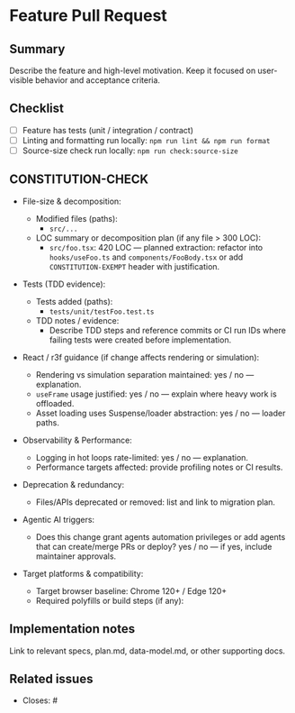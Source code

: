 # Feature Pull Request

## Summary
Describe the feature and high-level motivation. Keep it focused on user-visible behavior and acceptance criteria.

## Checklist

- [ ] Feature has tests (unit / integration / contract)
- [ ] Linting and formatting run locally: `npm run lint && npm run format`
- [ ] Source-size check run locally: `npm run check:source-size`

## CONSTITUTION-CHECK

- File-size & decomposition:
  - Modified files (paths):
    - `src/...`
  - LOC summary or decomposition plan (if any file > 300 LOC):
    - `src/foo.tsx`: 420 LOC — planned extraction: refactor into `hooks/useFoo.ts` and
      `components/FooBody.tsx` or add `CONSTITUTION-EXEMPT` header with justification.

- Tests (TDD evidence):
  - Tests added (paths):
    - `tests/unit/testFoo.test.ts`
  - TDD notes / evidence:
    - Describe TDD steps and reference commits or CI run IDs where failing tests were
      created before implementation.

- React / r3f guidance (if change affects rendering or simulation):
  - Rendering vs simulation separation maintained: yes / no — explanation.
  - `useFrame` usage justified: yes / no — explain where heavy work is offloaded.
  - Asset loading uses Suspense/loader abstraction: yes / no — loader paths.

- Observability & Performance:
  - Logging in hot loops rate-limited: yes / no — explanation.
  - Performance targets affected: provide profiling notes or CI results.

- Deprecation & redundancy:
  - Files/APIs deprecated or removed: list and link to migration plan.

- Agentic AI triggers:
  - Does this change grant agents automation privileges or add agents that can
    create/merge PRs or deploy? yes / no — if yes, include maintainer approvals.

- Target platforms & compatibility:
  - Target browser baseline: Chrome 120+ / Edge 120+
  - Required polyfills or build steps (if any):


## Implementation notes
Link to relevant specs, plan.md, data-model.md, or other supporting docs.


## Related issues

- Closes: #
